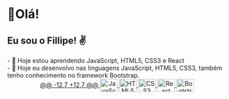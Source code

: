 <h1> 🖖<strong>Olá!</strong> <br></h1>
<h2>Eu sou o Fillipe! ✌	</h2>
- 🌱 Hoje estou aprendendo JavaScript, HTML5, CSS3 e React <br>
- 🌱 Hoje eu desenvolvo nas linguagens JavaScript, HTML5, CSS3, também tenho conhecimento no framework Bootstrap. <br>

<div align="center">
  <a href="https://github.com/Captain-not-so-obvious">
@@ -12,7 +12,7 @@
  <img align="center" alt="JavaScript logo" height="30" width="40" src="https://cdn.jsdelivr.net/gh/devicons/devicon/icons/javascript/javascript-original.svg">
  <img align="center" alt="HTML5 logo" height="30" width="40" src="https://cdn.jsdelivr.net/gh/devicons/devicon/icons/html5/html5-plain.svg">
  <img align="center" alt="CSS3 logo" height="30" width="40" src="https://cdn.jsdelivr.net/gh/devicons/devicon/icons/css3/css3-plain.svg">
  <img align="center" alt="React logo" height="30" width="40" src="https://cdn.jsdelivr.net/gh/devicons/devicon/icons/react/react-original.svg">
  <img align="center" alt="Bootstrap logo" height="30" width="40" src="img src="https://cdn.jsdelivr.net/gh/devicons/devicon/icons/bootstrap/bootstrap-plain.svg">
</div>

##
